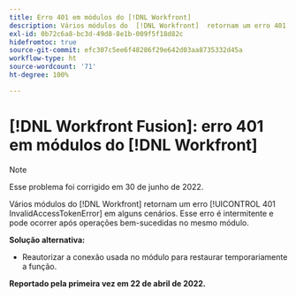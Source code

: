```yaml
---
title: Erro 401 em módulos do [!DNL Workfront]
description: Vários módulos do  [!DNL Workfront]  retornam um erro 401 InvalidAccessTokenError em alguns cenários. Esse erro é intermitente e pode ocorrer após operações bem-sucedidas no mesmo módulo.
exl-id: 0b72c6a8-bc3d-49d8-8e1b-009f5f18d82c
hidefromtoc: true
source-git-commit: efc307c5ee6f48286f29e642d03aa8735332d45a
workflow-type: ht
source-wordcount: '71'
ht-degree: 100%

---
```


# [!DNL Workfront Fusion]: erro 401 em módulos do [!DNL Workfront]


>[!NOTE]
>
>Esse problema foi corrigido em 30 de junho de 2022.

Vários módulos do [!DNL Workfront] retornam um erro [!UICONTROL 401 InvalidAccessTokenError] em alguns cenários. Esse erro é intermitente e pode ocorrer após operações bem-sucedidas no mesmo módulo.

**Solução alternativa:**

+ Reautorizar a conexão usada no módulo para restaurar temporariamente a função.

**Reportado pela primeira vez em 22 de abril de 2022.**
